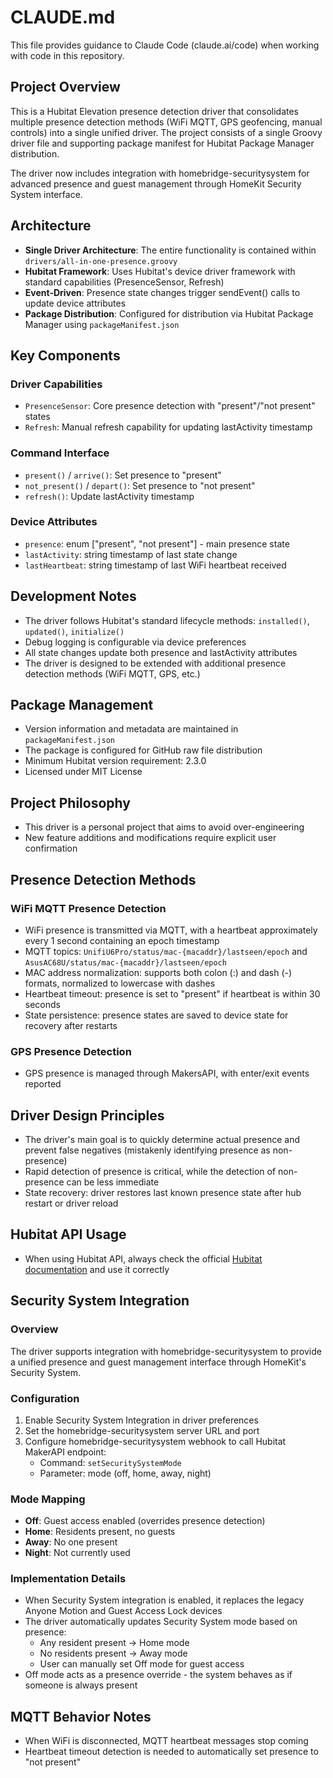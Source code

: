 # CLAUDE.md

This file provides guidance to Claude Code (claude.ai/code) when working with code in this repository.

## Project Overview

This is a Hubitat Elevation presence detection driver that consolidates multiple presence detection methods (WiFi MQTT, GPS geofencing, manual controls) into a single unified driver. The project consists of a single Groovy driver file and supporting package manifest for Hubitat Package Manager distribution.

The driver now includes integration with homebridge-securitysystem for advanced presence and guest management through HomeKit Security System interface.

## Architecture

- **Single Driver Architecture**: The entire functionality is contained within `drivers/all-in-one-presence.groovy`
- **Hubitat Framework**: Uses Hubitat's device driver framework with standard capabilities (PresenceSensor, Refresh)
- **Event-Driven**: Presence state changes trigger sendEvent() calls to update device attributes
- **Package Distribution**: Configured for distribution via Hubitat Package Manager using `packageManifest.json`

## Key Components

### Driver Capabilities
- `PresenceSensor`: Core presence detection with "present"/"not present" states
- `Refresh`: Manual refresh capability for updating lastActivity timestamp

### Command Interface
- `present()` / `arrive()`: Set presence to "present"
- `not_present()` / `depart()`: Set presence to "not present" 
- `refresh()`: Update lastActivity timestamp

### Device Attributes
- `presence`: enum ["present", "not present"] - main presence state
- `lastActivity`: string timestamp of last state change
- `lastHeartbeat`: string timestamp of last WiFi heartbeat received

## Development Notes

- The driver follows Hubitat's standard lifecycle methods: `installed()`, `updated()`, `initialize()`
- Debug logging is configurable via device preferences
- All state changes update both presence and lastActivity attributes
- The driver is designed to be extended with additional presence detection methods (WiFi MQTT, GPS, etc.)

## Package Management

- Version information and metadata are maintained in `packageManifest.json`
- The package is configured for GitHub raw file distribution
- Minimum Hubitat version requirement: 2.3.0
- Licensed under MIT License

## Project Philosophy

- This driver is a personal project that aims to avoid over-engineering
- New feature additions and modifications require explicit user confirmation

## Presence Detection Methods

### WiFi MQTT Presence Detection
- WiFi presence is transmitted via MQTT, with a heartbeat approximately every 1 second containing an epoch timestamp
- MQTT topics: `UnifiU6Pro/status/mac-{macaddr}/lastseen/epoch` and `AsusAC68U/status/mac-{macaddr}/lastseen/epoch`
- MAC address normalization: supports both colon (:) and dash (-) formats, normalized to lowercase with dashes
- Heartbeat timeout: presence is set to "present" if heartbeat is within 30 seconds
- State persistence: presence states are saved to device state for recovery after restarts

### GPS Presence Detection
- GPS presence is managed through MakersAPI, with enter/exit events reported

## Driver Design Principles

- The driver's main goal is to quickly determine actual presence and prevent false negatives (mistakenly identifying presence as non-presence)
- Rapid detection of presence is critical, while the detection of non-presence can be less immediate
- State recovery: driver restores last known presence state after hub restart or driver reload

## Hubitat API Usage

- When using Hubitat API, always check the official [Hubitat documentation](https://docs2.hubitat.com/en/developer/driver/overview) and use it correctly

## Security System Integration

### Overview
The driver supports integration with homebridge-securitysystem to provide a unified presence and guest management interface through HomeKit's Security System.

### Configuration
1. Enable Security System Integration in driver preferences
2. Set the homebridge-securitysystem server URL and port
3. Configure homebridge-securitysystem webhook to call Hubitat MakerAPI endpoint:
   - Command: `setSecuritySystemMode`
   - Parameter: mode (off, home, away, night)

### Mode Mapping
- **Off**: Guest access enabled (overrides presence detection)
- **Home**: Residents present, no guests
- **Away**: No one present
- **Night**: Not currently used

### Implementation Details
- When Security System integration is enabled, it replaces the legacy Anyone Motion and Guest Access Lock devices
- The driver automatically updates Security System mode based on presence:
  - Any resident present → Home mode
  - No residents present → Away mode
  - User can manually set Off mode for guest access
- Off mode acts as a presence override - the system behaves as if someone is always present

## MQTT Behavior Notes

- When WiFi is disconnected, MQTT heartbeat messages stop coming
- Heartbeat timeout detection is needed to automatically set presence to "not present"